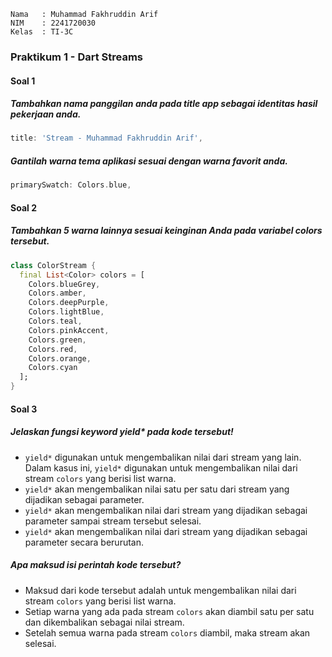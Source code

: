 ``` text
Nama   : Muhammad Fakhruddin Arif
NIM    : 2241720030
Kelas  : TI-3C
```
### Praktikum 1 - Dart Streams
#### Soal 1
##### Tambahkan nama panggilan anda pada title app sebagai identitas hasil pekerjaan anda.
``` dart
title: 'Stream - Muhammad Fakhruddin Arif',
```
##### Gantilah warna tema aplikasi sesuai dengan warna favorit anda.
``` dart
primarySwatch: Colors.blue,
```
#### Soal 2
##### Tambahkan 5 warna lainnya sesuai keinginan Anda pada variabel colors tersebut.
``` dart
class ColorStream {
  final List<Color> colors = [
    Colors.blueGrey,
    Colors.amber,
    Colors.deepPurple,
    Colors.lightBlue,
    Colors.teal,
    Colors.pinkAccent,
    Colors.green,
    Colors.red,
    Colors.orange,
    Colors.cyan
  ];
}
```
#### Soal 3
##### Jelaskan fungsi keyword yield* pada kode tersebut!
- `yield*` digunakan untuk mengembalikan nilai dari stream yang lain. Dalam kasus ini, `yield*` digunakan untuk mengembalikan nilai dari stream `colors` yang berisi list warna.
- `yield*` akan mengembalikan nilai satu per satu dari stream yang dijadikan sebagai parameter.
- `yield*` akan mengembalikan nilai dari stream yang dijadikan sebagai parameter sampai stream tersebut selesai.
- `yield*` akan mengembalikan nilai dari stream yang dijadikan sebagai parameter secara berurutan.
##### Apa maksud isi perintah kode tersebut?
- Maksud dari kode tersebut adalah untuk mengembalikan nilai dari stream `colors` yang berisi list warna.
- Setiap warna yang ada pada stream `colors` akan diambil satu per satu dan dikembalikan sebagai nilai stream.
- Setelah semua warna pada stream `colors` diambil, maka stream akan selesai.
